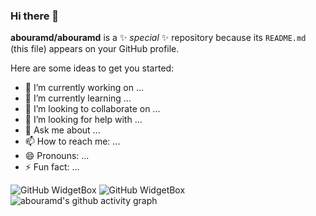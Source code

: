 ### Hi there 👋

**abouramd/abouramd** is a ✨ _special_ ✨ repository because its `README.md` (this file) appears on your GitHub profile.

Here are some ideas to get you started:

- 🔭 I’m currently working on ...
- 🌱 I’m currently learning ...
- 👯 I’m looking to collaborate on ...
- 🤔 I’m looking for help with ...
- 💬 Ask me about ...
- 📫 How to reach me: ...
- 😄 Pronouns: ...
- ⚡ Fun fact: ...

<!-- real time -->
<!-- ![Moon.svg](https://moon-svg.minung.dev/moon.svg?theme=basic) -->
![GitHub WidgetBox](https://github-widgetbox.vercel.app/api/profile?username=abouramd&data=repositories,commits&theme=darkmode)
![GitHub WidgetBox](https://github-widgetbox.vercel.app/api/skills?languages=python,c,bash,markdown&tools=git&software=linux,windows,vscode&theme=darkmode)
![abouramd's github activity graph](https://github-readme-activity-graph.cyclic.app/graph?username=abouramd&theme=github-compact)
